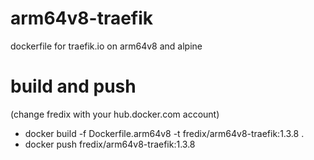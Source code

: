 # arm64v8-traefik
dockerfile for traefik.io on arm64v8 and alpine

# build and push

(change fredix with your hub.docker.com account)

* docker build -f Dockerfile.arm64v8 -t fredix/arm64v8-traefik:1.3.8 .
* docker push fredix/arm64v8-traefik:1.3.8
